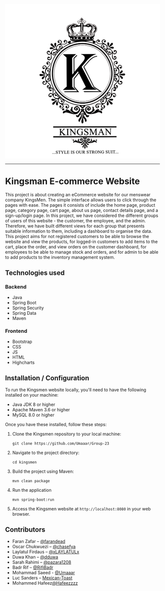 ![Logo](https://github.com/Umaaar/Group-23/blob/main/KingsMen/src/main/resources/static/Images/logo.png)

---

# Kingsman E-commerce Website

This project is about creating an eCommerce website for our menswear company KingsMen. The simple interface allows users to click through the pages with ease. The pages it consists of include the home page, product page, category page, cart page, about us page, contact details page, and a sign-up/login page. In this project, we have considered the different groups of users of this website - the customer, the employee, and the admin. Therefore, we have built different views for each group that presents suitable information to them, including a dashboard to organise the data. This project aims for not registered customers to be able to browse the website and view the products, for logged-in customers to add items to the cart, place the order, and view orders on the customer dashboard, for employees to be able to manage stock and orders, and for admin to be able to add products to the inventory management system.

## Technologies used

### Backend
- Java
- Spring Boot
- Spring Security
- Spring Data
- Maven

### Frontend
- Bootstrap
- CSS
- JS
- HTML
- Highcharts
## Installation / Configuration

To run the Kingsmen website locally, you'll need to have the following installed on your machine:

- Java JDK 8 or higher
- Apache Maven 3.6 or higher
- MySQL 8.0 or higher

Once you have these installed, follow these steps:

1. Clone the Kingsmen repository to your local machine:

    ```
    git clone https://github.com/Umaaar/Group-23
    ```

2. Navigate to the project directory:

    ```
    cd kingsmen
    ```

3. Build the project using Maven:

    ```
    mvn clean package
    ```

4. Run the application 

    ```
   mvn spring-boot:run
    ```

5. Access the Kingsmen website at `http://localhost:8080` in your web browser.

## Contributors

- Faran Zafar – [@farandead](https://github.com/farandead)
- Oscar Chukwuezi – [@chasefya](https://github.com/chasefya)
- Laylatul Firdaus – [@xLAYLATULx](https://github.com/xLAYLATULx)
- Duwa Khan – [@dduwa](https://github.com/dduwa)
- Sarah Rahimi – [@pazara1208](https://github.com/pazara1208) 
- Badr Rif – [@RifiBadr](https://github.com/RifiBadr)
- Mohammad Saeed - [@Umaaar](https://github.com/Umaaar)
- Luc Sanders –  [Mexican-Toast](https://github.com/Mexican-Toast)
- Mohammed Hafeez[@Hafeezzzz](https://github.com/Hafeezzzz)

